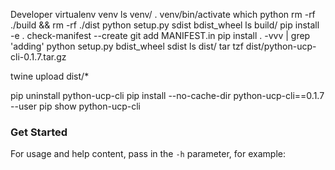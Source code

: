 Developer
virtualenv venv
ls venv/
. venv/bin/activate
which python
rm -rf ./build && rm -rf ./dist
python setup.py sdist bdist_wheel
ls build/
pip install -e .
check-manifest --create
git add MANIFEST.in
pip install  . -vvv | grep 'adding'
python setup.py bdist_wheel sdist
ls dist/
tar tzf dist/python-ucp-cli-0.1.7.tar.gz

twine upload dist/*

pip uninstall python-ucp-cli
pip install --no-cache-dir python-ucp-cli==0.1.7 --user
pip show python-ucp-cli


### Get Started

For usage and help content, pass in the `-h` parameter, for example: